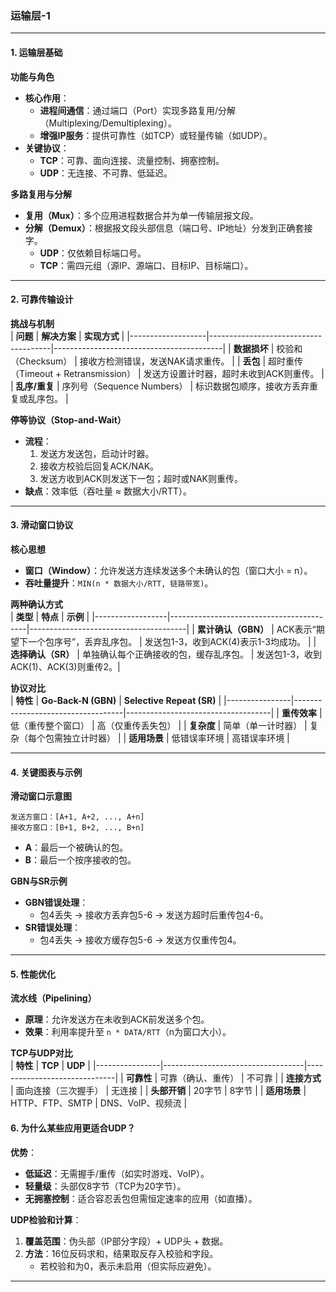 ### **运输层-1**  
---

#### **1. 运输层基础**  
**功能与角色**  
- **核心作用**：  
  - **进程间通信**：通过端口（Port）实现多路复用/分解（Multiplexing/Demultiplexing）。  
  - **增强IP服务**：提供可靠性（如TCP）或轻量传输（如UDP）。  
- **关键协议**：  
  - **TCP**：可靠、面向连接、流量控制、拥塞控制。  
  - **UDP**：无连接、不可靠、低延迟。  

**多路复用与分解**  
- **复用（Mux）**：多个应用进程数据合并为单一传输层报文段。  
- **分解（Demux）**：根据报文段头部信息（端口号、IP地址）分发到正确套接字。  
  - **UDP**：仅依赖目标端口号。  
  - **TCP**：需四元组（源IP、源端口、目标IP、目标端口）。  

---

#### **2. 可靠传输设计**  
**挑战与机制**  
| **问题**          | **解决方案**                          | **实现方式**                              |
|-------------------|--------------------------------------|------------------------------------------|
| **数据损坏**       | 校验和（Checksum）                   | 接收方检测错误，发送NAK请求重传。         |
| **丢包**           | 超时重传（Timeout + Retransmission） | 发送方设置计时器，超时未收到ACK则重传。   |
| **乱序/重复**      | 序列号（Sequence Numbers）           | 标识数据包顺序，接收方丢弃重复或乱序包。  |

**停等协议（Stop-and-Wait）**  
- **流程**：  
  1. 发送方发送包，启动计时器。  
  2. 接收方校验后回复ACK/NAK。  
  3. 发送方收到ACK则发送下一包；超时或NAK则重传。  
- **缺点**：效率低（吞吐量 ≈ 数据大小/RTT）。  

---

#### **3. 滑动窗口协议**  
**核心思想**  
- **窗口（Window）**：允许发送方连续发送多个未确认的包（窗口大小 = n）。  
- **吞吐量提升**：`MIN(n * 数据大小/RTT, 链路带宽)`。  

**两种确认方式**  
| **类型**         | **特点**                                  | **示例**                              |
|------------------|------------------------------------------|---------------------------------------|
| **累计确认（GBN）** | ACK表示“期望下一个包序号”，丢弃乱序包。   | 发送包1-3，收到ACK(4)表示1-3均成功。  |
| **选择确认（SR）**  | 单独确认每个正确接收的包，缓存乱序包。    | 发送包1-3，收到ACK(1)、ACK(3)则重传2。|

**协议对比**  
| **特性**       | **Go-Back-N (GBN)**               | **Selective Repeat (SR)**          |
|----------------|-----------------------------------|------------------------------------|
| **重传效率**   | 低（重传整个窗口）                | 高（仅重传丢失包）                 |
| **复杂度**     | 简单（单一计时器）                | 复杂（每个包需独立计时器）         |
| **适用场景**   | 低错误率环境                      | 高错误率环境                       |

---

#### **4. 关键图表与示例**  
**滑动窗口示意图**  
```
发送方窗口：[A+1, A+2, ..., A+n]  
接收方窗口：[B+1, B+2, ..., B+n]  
```
- **A**：最后一个被确认的包。  
- **B**：最后一个按序接收的包。  

**GBN与SR示例**  
- **GBN错误处理**：  
  - 包4丢失 → 接收方丢弃包5-6 → 发送方超时后重传包4-6。  
- **SR错误处理**：  
  - 包4丢失 → 接收方缓存包5-6 → 发送方仅重传包4。  

---

#### **5. 性能优化**  
**流水线（Pipelining）**  
- **原理**：允许发送方在未收到ACK前发送多个包。  
- **效果**：利用率提升至 `n * DATA/RTT`（n为窗口大小）。  

**TCP与UDP对比**  
| **特性**       | **TCP**                            | **UDP**                      |
|----------------|-----------------------------------|------------------------------|
| **可靠性**     | 可靠（确认、重传）                | 不可靠                       |
| **连接方式**   | 面向连接（三次握手）              | 无连接                       |
| **头部开销**   | 20字节                            | 8字节                        |
| **适用场景**   | HTTP、FTP、SMTP                   | DNS、VoIP、视频流            |


#### **6. 为什么某些应用更适合UDP？**  
**优势**：  
- **低延迟**：无需握手/重传（如实时游戏、VoIP）。  
- **轻量级**：头部仅8字节（TCP为20字节）。  
- **无拥塞控制**：适合容忍丢包但需恒定速率的应用（如直播）。  

**UDP检验和计算**：  
1. **覆盖范围**：伪头部（IP部分字段）+ UDP头 + 数据。  
2. **方法**：16位反码求和，结果取反存入校验和字段。  
   - 若校验和为0，表示未启用（但实际应避免）。  

---
